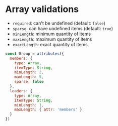 # Array validations

- `required`: can't be undefined (default: `false`)
- `sparse`: can have undefined items (default: `true`)
- `minLength`: minimum quantity of items
- `maxLength`: maximum quantity of items
- `exactLength`: exact quantity of items

```javascript
const Group = attributes({
  members: {
    type: Array,
    itemType: String,
    minLength: 2,
    maxLength: 5,
    sparse: false
  },
  leaders: {
    type: Array,
    itemType: String,
    minLength: 1,
    maxLength: { attr: 'members' }
  }
})
```
